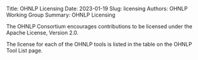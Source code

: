 Title: OHNLP Licensing
Date: 2023-01-19
Slug: licensing
Authors: OHNLP Working Group
Summary: OHNLP Licensing


The OHNLP Consortium encourages contributions to be licensed under the Apache License, Version 2.0.

The license for each of the OHNLP tools is listed in the table on the OHNLP Tool List page.